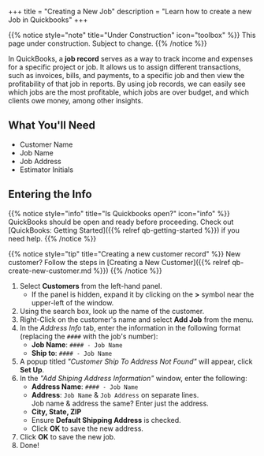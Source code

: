 +++
title = "Creating a New Job"
description = "Learn how to create a new Job in Quickbooks"
+++

{{% notice style="note" title="Under Construction" icon="toolbox" %}}
This page under construction. Subject to change.
{{% /notice %}}

In QuickBooks, a **job record** serves as a way to track income and expenses for a specific project or job. It allows us to assign different transactions, such as invoices, bills, and payments, to a specific job and then view the profitability of that job in reports. By using job records, we can easily see which jobs are the most profitable, which jobs are over budget, and which clients owe money, among other insights.

## What You'll Need

- Customer Name
- Job Name
- Job Address
- Estimator Initials

## Entering the Info

{{% notice style="info" title="Is Quickbooks open?" icon="info" %}}
QuickBooks should be open and ready before proceeding. Check out [QuickBooks: Getting Started]({{% relref qb-getting-started %}}) if you need help.
{{% /notice %}}

{{% notice style="tip" title="Creating a new customer record" %}}
New customer? Follow the steps in [Creating a New Customer]({{% relref qb-create-new-customer.md %}})
{{% /notice %}}

1. Select **Customers** from the left-hand panel.
   - If the panel is hidden, expand it by clicking on the **>** symbol near the upper-left of the window.
2. Using the search box, look up the name of the customer.
3. Right-Click on the customer's name and select **Add Job** from the menu.
4. In the _Address Info_ tab, enter the information in the following format (replacing the `####` with the job's number):
   - **Job Name**: `#### - Job Name`
   - **Ship to**: `#### - Job Name`
5. A popup titled _"Customer Ship To Address Not Found"_ will appear, click **Set Up**.
6. In the _"Add Shiping Address Information"_ window, enter the following:
   - **Address Name**: `#### - Job Name`
   - **Address**: `Job Name` & `Job Address` on separate lines. <br/>
     Job name & address the same? Enter just the address.
   - **City, State, ZIP**
   - Ensure **Default Shipping Address** is checked.
   - Click **OK** to save the new address.
7. Click **OK** to save the new job.
8. Done!
